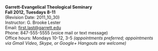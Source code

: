 **Garrett-Evangelical Theological Seminary**  
**Fall 2012, Tuesdays 8-11**  
(Revision Date: 2011_10_30)  
Instructor: G. Brooke Lester  
Email: first.last@garrett.edu  
Phone: 847-555-5555 (voice mail or text message)  
Office hours: Mondays 10-12, 3-5 *(appointments preferred; appointments via Gmail Video, Skype, or Google+ Hangouts are welcome)*  

